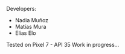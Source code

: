 Developers:
- Nadia Muñoz
- Matías Mura
- Elias Elo

Tested on Pixel 7 - API 35
Work in progress...
